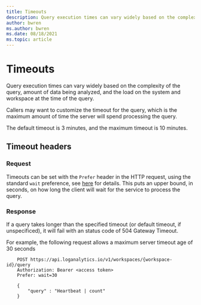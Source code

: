 ```yaml
---
title: Timeouts
description: Query execution times can vary widely based on the complexity of the query, amount of data being analyzed, and the load on the system and workspace at the time of the query.
author: bwren
ms.author: bwren
ms.date: 08/18/2021
ms.topic: article
---
```

# Timeouts

Query execution times can vary widely based on the complexity of the query, amount of data being analyzed, and the load on the system and workspace at the time of the query.

Callers may want to customize the timeout for the query, which is the maximum amount of time the server will spend processing the query.

The default timeout is 3 minutes, and the maximum timeout is 10 minutes.

## Timeout headers

### Request

Timeouts can be set with the `Prefer` header in the HTTP request, using the standard `wait` preference, see [here](https://tools.ietf.org/html/rfc7240#section-4.3) for details. This puts an upper bound, in seconds, on how long the client will wait for the service to process the query.

### Response

If a query takes longer than the specified timeout (or default timeout, if unspecificed), it will fail with an status code of 504 Gateway Timeout.

For example, the following request allows a maximum server timeout age of 30 seconds

```
    POST https://api.loganalytics.io/v1/workspaces/{workspace-id}/query
    Authorization: Bearer <access token>
    Prefer: wait=30
    
    {
        "query" : "Heartbeat | count"
    }
```
